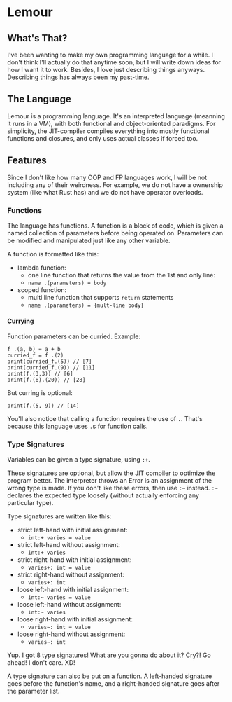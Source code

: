 
# Lemour
## What's That?
I've been wanting to make my own programming language for a while. I don't think I'll actually do that anytime soon, but I will write down ideas for how I want it to work. Besides, I love just describing things anyways. Describing things has always been my past-time.

## The Language
Lemour is a programming language. It's an interpreted language (meanning it runs in a VM), with both functional and object-oriented paradigms. For simplicity, the JIT-compiler compiles everything into mostly functional functions and closures, and only uses actual classes if forced too.

## Features
Since I don't like how many OOP and FP languages work, I will be not including any of their weirdness. For example, we do not have a ownership system (like what Rust has) and we do not have operator overloads.

### Functions
The language has functions. A function is a block of code, which is given a named collection of parameters before being operated on. Parameters can be modified and manipulated just like any other variable.

A function is formatted like this:
* lambda function:
    * one line function that returns the value from the 1st and only line:
    * `name .(parameters) = body`
* scoped function:
    * multi line function that supports `return` statements
    * `name .(parameters) = {mult-line body}`

#### Currying
Function parameters can be curried. Example:

```
f .(a, b) = a + b
curried_f = f .(2)
print(curried_f.(5)) // [7]
print(curried_f.(9)) // [11]
print(f.(3,3)) // [6]
print(f.(8).(20)) // [28]
```

But curring is optional:
```
print(f.(5, 9)) // [14]
```

You'll also notice that calling a function requires the use of `.`. That's because this language uses `.`s for function calls.

### Type Signatures
Variables can be given a type signature, using `:+`.

These signatures are optional, but allow the JIT compiler to optimize the program better. The interpreter throws an Error is an assignment of the wrong type is made. If you don't like these errors, then use `:~` instead. `:~` declares the expected type loosely (without actually enforcing any particular type).

Type signatures are written like this:
* strict left-hand with initial assignment:
    * `int:+ varies = value`
* strict left-hand without assignment:
    * `int:+ varies`
* strict right-hand with initial assignment:
    * `varies+: int = value`
* strict right-hand without assignment:
    * `varies+: int`
* loose left-hand with initial assignment:
    * `int:~ varies = value`
* loose left-hand without assignment:
    * `int:~ varies`
* loose right-hand with initial assignment:
    * `varies~: int = value`
* loose right-hand without assignment:
    * `varies~: int`

Yup. I got 8 type signatures! What are you gonna do about it? Cry?! Go ahead! I don't care. XD!

A type signature can also be put on a function. A left-handed signature goes before the function's name, and a right-handed signature goes after the parameter list.







